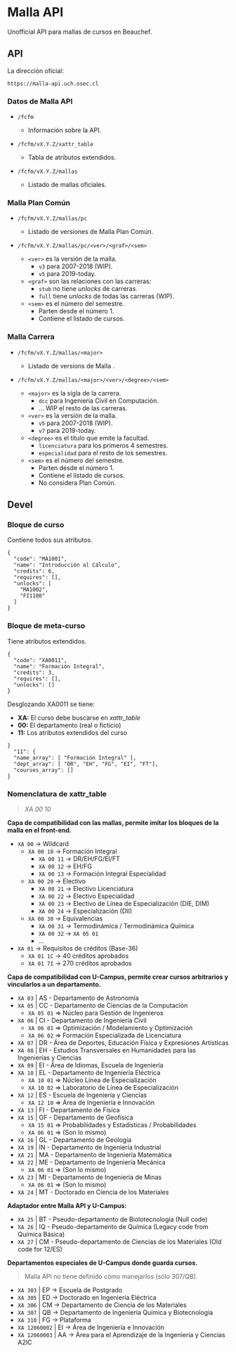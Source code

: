 # Malla API

Unofficial API para mallas de cursos en Beauchef.

## API

La dirección oficial:
```
https://malla-api.uch.osec.cl
```

### Datos de Malla API

* `/fcfm`
  * Información sobre la API.

* `/fcfm/vX.Y.Z/xattr_table`
   * Tabla de atributos extendidos.

* `/fcfm/vX.Y.Z/mallas`
  * Listado de mallas oficiales.

### Malla Plan Común

* `/fcfm/vX.Y.Z/mallas/pc`
  * Listado de versiones de Malla Plan Común.

* `/fcfm/vX.Y.Z/mallas/pc/<ver>/<graf>/<sem>`
  * `<ver>` es la versión de la malla.
    * `v3` para 2007-2018 (WIP).
    * `v5` para 2019-today.
  * `<graf>` son las relaciones con las carreras:
    * `stub` no tiene *unlocks* de carreras.
    * `full` tiene *unlocks* de todas las carreras (WIP).
  * `<sem>` es el número del semestre.
    * Parten desde el número 1.
    * Contiene el listado de cursos.

### Malla Carrera

* `/fcfm/vX.Y.Z/mallas/<major>`
  * Listado de versions de Malla *<major>*.

* `/fcfm/vX.Y.Z/mallas/<major>/<ver>/<degree>/<sem>`
  * `<major>` es la sigla de la carrera.
    * `dcc` para Ingeniería Civil en Computación.
    * ... WIP el resto de las carreras.
  * `<ver>` es la versión de la malla.
    * `v5` para 2007-2018 (WIP).
    * `v7` para 2019-today.
  * `<degree>` es el título que emite la facultad.
    * `licenciatura` para los primeros 4 semestres.
    * `especialidad` para el resto de los semestres.
  * `<sem>` es el número del semestre.
    * Parten desde el número 1.
    * Contiene el listado de cursos.
    * No considera Plan Común.

## Devel

### Bloque de curso

Contiene todos sus atributos.

```
{
  "code": "MA1001",
  "name": "Introducción al Cálculo",
  "credits": 6,
  "requires": [],
  "unlocks": [
    "MA1002",
    "FI1100"
  ]
}
```

### Bloque de meta-curso

Tiene atributos extendidos.

```
{
  "code": "XA0011",
  "name": "Formación Integral",
  "credits": 3,
  "requires": [],
  "unlocks": []
}
```

Desglozando XA0011 se tiene:

* **XA:** El curso debe buscarse en *xattr_table*
* **00:** El departamento (real o ficticio)
* **11:** Los atributos extendidos del curso

```
}
  "11": {
  "name_array": [ "Formación Integral" ],
  "dept_array": [ "DR", "EH", "FG", "EI", "FT"],
  "courses_array": []
}
```

### Nomenclatura de xattr_table

> *XA 00 10*

**Capa de compatibilidad con las mallas, permite imitar los bloques de la malla en el front-end.**

* `XA 00` -> Wildcard
  * `XA 00 10` -> Formación Integral
    * `XA 00 11` -> DR/EH/FG/EI/FT
    * `XA 00 12` -> EH/FG
    * `XA 00 13` -> Formación Integral Especialidad
  * `XA 00 20` -> Electivo
    * `XA 00 21` -> Electivo Licenciatura
    * `XA 00 22` -> Electivo Especialidad
    * `XA 00 23` -> Electivo de Línea de Especialización (DIE, DIM)
    * `XA 00 24` -> Especialización (DII)
  * `XA 00 30` -> Equivalencias
    * `XA 00 31` -> Termodinámica / Termodinámica Química
    * `XA 00 32` -> `XA 05 01`
    * ...
* `XA 01` -> Requisitos de créditos (Base-36)
  * `XA 01 1C` ->  40 créditos aprobados
  * `XA 01 7I` -> 270 créditos aprobados

**Capa de compatibilidad con U-Campus, permite crear cursos arbitrarios y vincularlos a un departamento.**

* `XA 03` | AS - Departamento de Astronomía 
* `XA 05` | CC - Departamento de Ciencias de la Computación
  * `XA 05 01` => Núcleo para Gestión de Ingenieros
* `XA 06` | CI - Departamento de Ingeniería Civil
  * `XA 06 01` => Optimización / Modelamiento y Optimización
  * `XA 06 02` => Formación Especializada de Licenciatura
* `XA 07` | DR - Área de Deportes, Educación Física y Expresiones Artísticas
* `XA 08` | EH - Estudios Transversales en Humanidades para las Ingenierías y Ciencias
* `XA 09` | EI - Área de Idiomas, Escuela de Ingeniería
* `XA 10` | EL - Departamento de Ingeniería Eléctrica
  * `XA 10 01` => Núcleo Línea de Especialización
  * `XA 10 02` => Laboratorio de Línea de Especialización
* `XA 12` | ES - Escuela de Ingeniería y Ciencias
  * `XA 12 10` => Área de Ingeniería e Innovación
* `XA 13` | FI - Departamento de Física
* `XA 15` | GF - Departamento de Geofísica
  * `XA 15 01` => Probabilidades y Estadísticas / Probabilidades
  * `XA 06 01` => (Son lo mismo)
* `XA 16` | GL - Departamento de Geología
* `XA 19` | IN - Departamento de Ingeniería Industrial
* `XA 21` | MA - Departamento de Ingeniería Matemática
* `XA 22` | ME - Departamento de Ingeniería Mecánica
  * `XA 06 01` => (Son lo mismo)
* `XA 23` | MI - Departamento de Ingeniería de Minas
  * `XA 06 01` => (Son lo mismo)
* `XA 24` | MT - Doctorado en Ciencia de los Materiales

**Adaptador entre Malla API y U-Campus:**

* `XA 25` | BT - Pseudo-departamento de Biolotecnología (Null code)
* `XA 26` | IQ - Pseudo-departamento de Química (Legacy code from Química Básica)
* `XA 27` | CM - Pseudo-departamento de Ciencias de los Materiales (Old code for 12/ES)

**Departamentos especiales de U-Campus donde guarda cursos.**

> Malla API no tiene definido cómo manejarlos (sólo 307/QB).

* `XA 303` | EP -> Escuela de Postgrado 
* `XA 305` | ED -> Doctorado en Ingeniería Eléctrica
* `XA 306` | CM -> Departamento de Ciencia de los Materiales
* `XA 307` | QB -> Departamento de Ingeniería Química y Biotecnología
* `XA 310` | FG -> Plataforma
* `XA 12060002` | EI -> Área de Ingeniería e Innovación 
* `XA 12060003` | AA -> Área para el Aprendizaje de la Ingeniería y Ciencias A2IC
